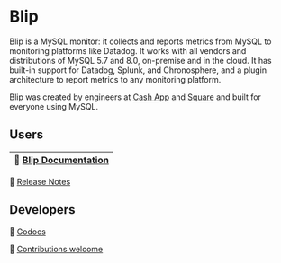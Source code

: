 # Blip

Blip is a MySQL monitor: it collects and reports metrics from MySQL to monitoring platforms like Datadog.
It works with all vendors and distributions of MySQL 5.7 and 8.0, on-premise and in the cloud.
It has built-in support for Datadog, Splunk, and Chronosphere, and a plugin architecture to report metrics to any monitoring platform.

Blip was created by engineers at [Cash App](https://cash.app) and [Square](https://square.com) and built for everyone using MySQL.

## Users

|:book:  [Blip Documentation](https://cashapp.github.io/blip/)|
|---|

:link: [Release Notes](https://cashapp.github.io/blip/release-notes)

## Developers

:link: [Godocs](https://pkg.go.dev/github.com/cashapp/blip)

:link: [Contributions welcome](https://github.com/cashapp/blip/blob/main/CONTRIBUTING.md)
